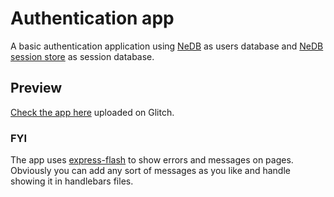 # Authentication app

A basic authentication application using [NeDB](https://www.npmjs.com/package/nedb) as users database and [NeDB session store](https://www.npmjs.com/package/nedb-session-store) as session database.

## Preview

[Check the app here](https://auth-application-nedb.glitch.me/) uploaded on Glitch.

### FYI

The app uses [express-flash](https://www.npmjs.com/package/express-flash) to show errors and messages on pages. Obviously you can add any sort of messages as you like and handle showing it in handlebars files.
